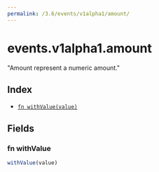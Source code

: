 ```yaml
---
permalink: /3.6/events/v1alpha1/amount/
---
```


# events.v1alpha1.amount

"Amount represent a numeric amount."

## Index

* [`fn withValue(value)`](#fn-withvalue)

## Fields

### fn withValue

```ts
withValue(value)
```

